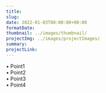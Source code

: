 ```yaml
---
title: 
slug: 
date: 2022-01-03T00:00:00+00:00
formatDate: 
thumbnail: ../images/thumbnail/
projectImg: ../images/projectImages/
summary: 
projectLink: 
---
```


• Point1 <br />
• Point2 <br />
• Point3 <br />
• Point4 <br />